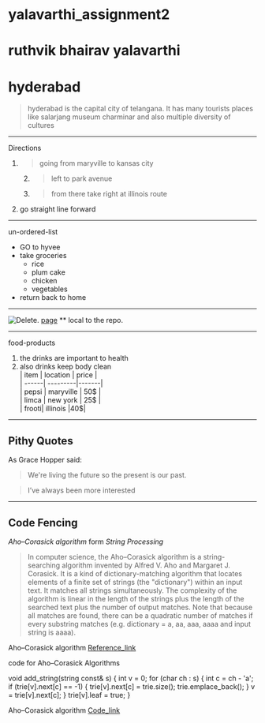  # yalavarthi_assignment2
 # ruthvik bhairav yalavarthi
 # hyderabad
 > hyderabad is the capital city of telangana. It has many tourists places like salarjang museum
   charminar and also multiple diversity of cultures


 *****
Directions
 1. > going from maryville to kansas city 
       2. > left to park avenue 
       3. > from there take right at illinois route 
4. go straight line forward

******
un-ordered-list
* GO to hyvee
* take groceries
    * rice
    * plum cake
    * chicken 
    * vegetables
 * return back to home   
 ------------------------
![Delete](C:\Users\S545261\Documents\GitHub\assignment2-yalavarthi\sachin.jpg).
 [page](AboutMe.md) ** local to the repo.


 *******
 food-products
 1. the drinks are important to health<br>
 2.  also drinks keep body clean<br>
  | item | location | price |<br>
  | ------| ---------|-------| <br>
  | pepsi |  maryville | 50$ |<br>
  | limca | new york   | 25$ |<br>
  | frooti| illinois   |40$|<br>

*****************

## Pithy Quotes

As Grace Hopper said:

> We're living the future so the present is our past.

> I’ve always been more interested

---
## Code Fencing

*Aho–Corasick algorithm* form *String Processing* 

> In computer science, the Aho–Corasick algorithm is a string-searching algorithm invented by Alfred V. Aho and Margaret J. Corasick. 
> It is a kind of dictionary-matching algorithm that locates elements of a finite set of strings (the "dictionary") within an input text. 
> It matches all strings simultaneously. The complexity of the algorithm is linear in the length of the strings plus the length of the searched text plus the number of output matches. 
> Note that because all matches are found, there can be a quadratic number of matches if every substring matches (e.g. dictionary = a, aa, aaa, aaaa and input string is aaaa).

Aho–Corasick algorithm [Reference_link](https://en.wikipedia.org/wiki/Aho%E2%80%93Corasick_algorithm)

code for Aho–Corasick Algorithms

void add_string(string const& s) {
    int v = 0;
    for (char ch : s) {
        int c = ch - 'a';
        if (trie[v].next[c] == -1) {
            trie[v].next[c] = trie.size();
            trie.emplace_back();
        }
        v = trie[v].next[c];
    }
    trie[v].leaf = true;
}


Aho–Corasick algorithm [Code_link](https://cp-algorithms.com/string/aho_corasick.html)
